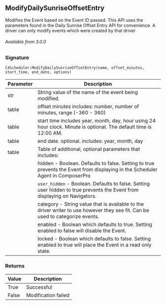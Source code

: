 ## ModifyDailySunriseOffsetEntry

Modifies the Event based on the Event ID passed. This API uses the parameters found in the Daily Sunrise Offset Entry API for convenience. A driver can only modify events which were created by that driver

###### Available from 3.0.0


### Signature

`C4Scheduler:ModifyDailySunriseOffsetEntry(name, offset_minutes, start_time, end_date, options)`


| Parameter | Description |
| --- | --- |
| str | String value of the name of the event being modified. |
| table | offset minutes includes: number, number of minutes, range (-360 - 360) |
| table | start time includes year, month, day, hour using 24 hour clock. Minute is optional. The default time is 12:00 AM. |
| table | end date. optional. includes: year, month, day |
| table | Table of additional, optional parameters that includes: |
| | hidden - Boolean. Defaults to false. Setting to true prevents the Event from displaying in the Scheduler Agent in ComposerPro |
| | `user_hidden` - Boolean. Defaults to false. Setting user hidden to true prevents the Event from displaying on Navigators. |
| | category - String value that is available to the driver writer to use however they see fit. Can be used to categorize events. |
| | enabled - Boolean which defaults to true. Setting enabled to false will disable the Event. |
| | locked - Boolean which defaults to false. Setting enabled to true will place the Event in a read only state. |


### Returns

| Value | Description |
| --- | --- |
| True | Successful |
| False | Modification failed |

